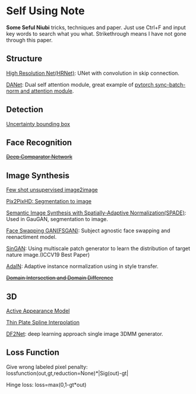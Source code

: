 # Self Using Note
**Some Seful Niubi** tricks, techniques and paper. Just use Ctrl+F and input key words to search what you what. Strikethrough means I have not gone through this paper.

## Structure
[High Resolution Net(HRNet)](https://arxiv.org/abs/1904.04514): UNet with convolution in skip connection.

[DANet](https://arxiv.org/abs/1809.02983): Dual self attention module, great example of [pytorch sync-batch-norm and attention module](https://github.com/junfu1115/DANet).

## Detection
[Uncertainty bounding box](https://arxiv.org/abs/1809.08545)

## Face Recognition
~~[Deep Comparator Network](https://arxiv.org/abs/1807.11440)~~

## Image Synthesis
[Few shot unsupervised image2image](https://arxiv.org/abs/1905.01723)

[Pix2PixHD: Segmentation to image](https://arxiv.org/abs/1711.11585)

[Semantic Image Synthesis with Spatially-Adaptive Normalization(SPADE)](https://arxiv.org/abs/1903.07291): Used in GauGAN, segmentation to image.

[Face Swapping GAN(FSGAN)](https://arxiv.org/abs/1908.05932): Subject agnostic face swapping and reenactiment model.

[SinGAN](https://arxiv.org/abs/1905.01164): Using multiscale patch generator to learn the distribution of target nature image.(ICCV19 Best Paper)

[AdaIN](https://arxiv.org/abs/1703.06868): Adaptive instance normalization using in style transfer.

~~[Domain Intersection and Domain Difference](https://arxiv.org/abs/1908.11628)~~

## 3D
[Active Appearance Model](https://www.cs.cmu.edu/~efros/courses/LBMV07/Papers/cootes-eccv-98.pdf)

[Thin Plate Spline Interpolation](https://en.wikipedia.org/wiki/Thin_plate_spline)

[DF2Net](http://openaccess.thecvf.com/content_ICCV_2019/papers/Zeng_DF2Net_A_Dense-Fine-Finer_Network_for_Detailed_3D_Face_Reconstruction_ICCV_2019_paper.pdf): deep learning approach single image 3DMM generator.

## Loss Function
Give wrong labeled pixel penalty:
lossfunction(out,gt,reduction=None)*|Sig(out)-gt|

Hinge loss:
loss=max(0,1-gt*out)
